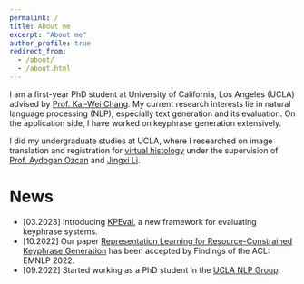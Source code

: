 ```yaml
---
permalink: /
title: About me
excerpt: "About me"
author_profile: true
redirect_from: 
  - /about/
  - /about.html
---
```


I am a first-year PhD student at University of California, Los Angeles (UCLA) advised by [Prof. Kai-Wei Chang](http://web.cs.ucla.edu/~kwchang/). My current research interests lie in natural language processing (NLP), especially text generation and its evaluation. On the application side, I have worked on keyphrase generation extensively.

I did my undergraduate studies at UCLA, where I researched on image translation and registration for [virtual histology](https://www.nature.com/articles/s41377-021-00674-8.pdf) under the supervision of [Prof. Aydogan Ozcan](https://www.ee.ucla.edu/aydogan-ozcan/) and [Jingxi Li](https://sites.google.com/view/ljxi). 

News
====
* [03.2023] Introducing [KPEval](https://arxiv.org/abs/2303.15422), a new framework for evaluating keyphrase systems.
* [10.2022] Our paper [Representation Learning for Resource-Constrained Keyphrase Generation](https://arxiv.org/abs/2203.08118) has been accepted by Findings of the ACL: EMNLP 2022.
* [09.2022] Started working as a PhD student in the [UCLA NLP Group](http://web.cs.ucla.edu/~kwchang/members/).
